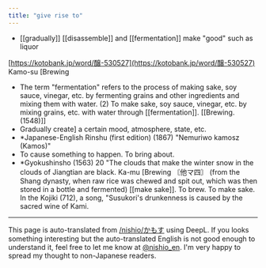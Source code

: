 ```yaml
---
title: "give rise to"
---
```


- [[gradually]] [[disassemble]] and [[fermentation]] make "good" such as liquor


[https://kotobank.jp/word/醸-530527](https://kotobank.jp/word/醸-530527)
Kamo-su [Brewing
- The term "fermentation" refers to the process of making sake, soy sauce, vinegar, etc. by fermenting grains and other ingredients and mixing them with water. (2) To make sake, soy sauce, vinegar, etc. by mixing grains, etc. with water through [[fermentation]]. [[Brewing. (1548)]]
- Gradually create] a certain mood, atmosphere, state, etc.
- *Japanese-English Rinshu (first edition) (1867) "Nemuriwo kamosz (Kamos)"
- To cause something to happen. To bring about.
- *Gyokushinsho (1563) 20 "The clouds that make the winter snow in the clouds of Jiangtian are black.
Ka-mu [Brewing
〘他マ四〙 (from the Shang dynasty, when raw rice was chewed and spit out, which was then stored in a bottle and fermented) [[make sake]]. To brew. To make sake.
In the Kojiki (712), a song, "Susukori's drunkenness is caused by the sacred wine of Kami.
---
This page is auto-translated from [/nishio/かもす](https://scrapbox.io/nishio/かもす) using DeepL. If you looks something interesting but the auto-translated English is not good enough to understand it, feel free to let me know at [@nishio_en](https://twitter.com/nishio_en). I'm very happy to spread my thought to non-Japanese readers.